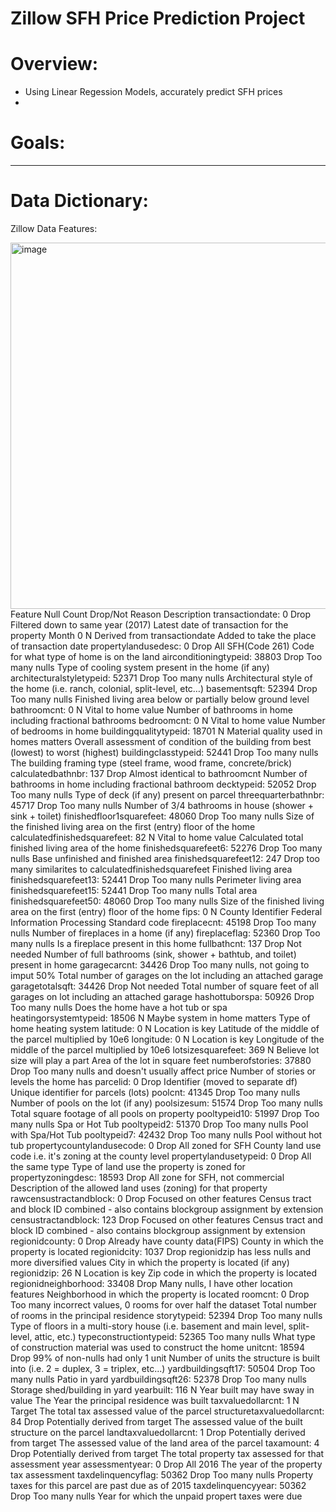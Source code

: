# Zillow SFH Price Prediction Project

# Overview:
- Using Linear Regession Models, accurately predict SFH prices
- 

# Goals:
-----------
# Data Dictionary:

Zillow Data Features:

<img width="586" alt="image" src="https://user-images.githubusercontent.com/98612085/189434891-0d333546-6f4f-48a9-9287-673b05b27639.png">
Feature	Null Count	Drop/Not	Reason	Description
transactiondate:	0	Drop	Filtered down to same year (2017)	Latest date of transaction for the property
Month	0	N	Derived from transactiondate	Added to take the place of transaction date
propertylandusedesc:	0	Drop	All SFH(Code 261)	Code for what type of home is on the land
airconditioningtypeid:	38803	Drop	Too many nulls	Type of cooling system present in the home (if any)
architecturalstyletypeid:	52371	Drop	Too many nulls	Architectural style of the home (i.e. ranch, colonial, split-level, etc…)
basementsqft:	52394	Drop	Too many nulls	Finished living area below or partially below ground level
bathroomcnt:	0	N	Vital to home value	Number of bathrooms in home including fractional bathrooms
bedroomcnt:     	0	N	Vital to home value	Number of bedrooms in home
buildingqualitytypeid:	18701	N	Material quality used in homes matters	Overall assessment of condition of the building from best (lowest) to worst (highest)
buildingclasstypeid:	52441	Drop	Too many nulls	The building framing type (steel frame, wood frame, concrete/brick)
calculatedbathnbr:	137	Drop	Almost identical to bathroomcnt	Number of bathrooms in home including fractional bathroom
decktypeid:	52052	Drop	Too many nulls	Type of deck (if any) present on parcel
threequarterbathnbr:	45717	Drop	Too many nulls	Number of 3/4 bathrooms in house (shower + sink + toilet)
finishedfloor1squarefeet: 	48060	Drop	Too many nulls	Size of the finished living area on the first (entry) floor of the home
calculatedfinishedsquarefeet:	82	N	Vital to home value	Calculated total finished living area of the home
finishedsquarefeet6:	52276	Drop	Too many nulls	Base unfinished and finished area
finishedsquarefeet12:	247	Drop	too many similarites to calculatedfinishedsquarefeet	Finished living area
finishedsquarefeet13:	52441	Drop	Too many nulls	Perimeter living area
finishedsquarefeet15:	52441	Drop	Too many nulls	Total area
finishedsquarefeet50:	48060	Drop	Too many nulls	Size of the finished living area on the first (entry) floor of the home
fips:	0	N	County Identifier	Federal Information Processing Standard code 
fireplacecnt:	45198	Drop	Too many nulls	Number of fireplaces in a home (if any)
fireplaceflag:	52360	Drop	Too many nulls	Is a fireplace present in this home
fullbathcnt:	137	Drop	Not needed	Number of full bathrooms (sink, shower + bathtub, and toilet) present in home
garagecarcnt:	34426	Drop	Too many nulls, not going to imput 50%	Total number of garages on the lot including an attached garage
garagetotalsqft:	34426	Drop	Not needed	Total number of square feet of all garages on lot including an attached garage
hashottuborspa:	50926	Drop	Too many nulls	Does the home have a hot tub or spa
heatingorsystemtypeid:	18506	N	Maybe system in home matters	Type of home heating system
latitude:	0	N	Location is key	Latitude of the middle of the parcel multiplied by 10e6
longitude:	0	N	Location is key	Longitude of the middle of the parcel multiplied by 10e6
lotsizesquarefeet:	369	N	Believe lot size will play a part	Area of the lot in square feet
numberofstories:	37880	Drop	Too many nulls and doesn't usually affect price 	Number of stories or levels the home has
parcelid:	0	Drop	Identifier (moved to separate df)	Unique identifier for parcels (lots)
poolcnt:	41345	Drop	Too many nulls	Number of pools on the lot (if any)
poolsizesum:	51574	Drop	Too many nulls	Total square footage of all pools on property
pooltypeid10:	51997	Drop	Too many nulls	Spa or Hot Tub
pooltypeid2:	51370	Drop	Too many nulls	Pool with Spa/Hot Tub
pooltypeid7: 	42432	Drop	Too many nulls	Pool without hot tub
propertycountylandusecode:	0	Drop	All zoned for SFH	County land use code i.e. it's zoning at the county level
propertylandusetypeid:	0	Drop	All the same type	Type of land use the property is zoned for
propertyzoningdesc:	18593	Drop	All zone for SFH, not commercial	Description of the allowed land uses (zoning) for that property
rawcensustractandblock:	0	Drop	Focused on other features	Census tract and block ID combined - also contains blockgroup assignment by extension
censustractandblock:	123	Drop	Focused on other features	Census tract and block ID combined - also contains blockgroup assignment by extension
regionidcounty:	0	Drop	Already have county data(FIPS)	County in which the property is located
regionidcity:	1037	Drop	regionidzip has less nulls and more diversified values	City in which the property is located (if any)
regionidzip:	26	N	Location is key	Zip code in which the property is located
regionidneighborhood:	33408	 Drop	Many nulls, I have other location features	Neighborhood in which the property is located
roomcnt:	0	Drop	Too many incorrect values, 0 rooms for over half the dataset	Total number of rooms in the principal residence
storytypeid:	52394	Drop	Too many nulls	Type of floors in a multi-story house (i.e. basement and main level, split-level, attic, etc.)
typeconstructiontypeid:	52365		Too many nulls	What type of construction material was used to construct the home
unitcnt:	18594	Drop	99% of non-nulls had only 1 unit	Number of units the structure is built into (i.e. 2 = duplex, 3 = triplex, etc...)
yardbuildingsqft17:	50504	Drop	Too many nulls	Patio in yard
yardbuildingsqft26:	52378	Drop	Too many nulls	Storage shed/building in yard
yearbuilt:	116	N	Year built may have sway in value	The Year the principal residence was built
taxvaluedollarcnt:	1	N	Target	The total tax assessed value of the parcel
structuretaxvaluedollarcnt:	84	Drop	Potentially derived from target	The assessed value of the built structure on the parcel
landtaxvaluedollarcnt:	1	Drop	Potentially derived from target	The assessed value of the land area of the parcel
taxamount:	4	Drop	Potentially derived from target	The total property tax assessed for that assessment year
assessmentyear:	0	Drop	All 2016	The year of the property tax assessment
taxdelinquencyflag:	50362	Drop	Too many nulls	Property taxes for this parcel are past due as of 2015
taxdelinquencyyear:	50362	Drop	Too many nulls	Year for which the unpaid propert taxes were due
